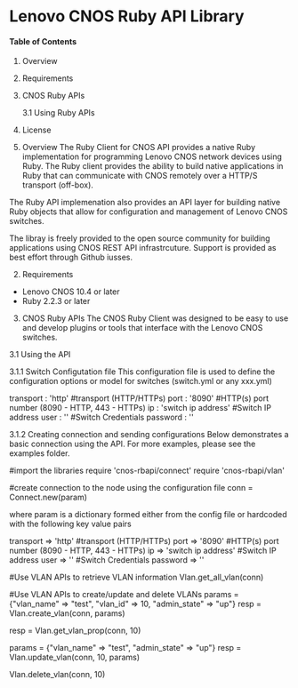# Lenovo CNOS Ruby API Library

#### Table of Contents
1. Overview
2. Requirements
3. CNOS Ruby APIs

   3.1 Using Ruby APIs
4. License

1. Overview
The Ruby Client for CNOS API provides a native Ruby implementation for programming
Lenovo CNOS network devices using Ruby.  The Ruby client provides the ability to
build native applications in Ruby that can communicate with CNOS remotely over 
a HTTP/S transport (off-box).

The Ruby API implemenation also provides an API layer for building native Ruby
objects that allow for configuration and management of Lenovo CNOS switches. 

The libray is freely provided to the open source community for building applications 
using CNOS REST API infrastrcuture. Support is provided as best effort through
Github iusses.

2. Requirements
* Lenovo CNOS 10.4 or later
* Ruby 2.2.3 or later

3. CNOS Ruby APIs
The CNOS Ruby Client was designed to be easy to use and develop plugins or tools
that interface with the Lenovo CNOS switches.

3.1 Using the API

3.1.1 Switch Configutation file
This configuration file is used to define the configuration options or model for 
switches (switch.yml or any xxx.yml)

transport : 'http' #transport (HTTP/HTTPs)
port : '8090' #HTTP(s) port number (8090 - HTTP, 443 - HTTPs)
ip : 'switch ip address' #Switch IP address
user : '<username>' #Switch Credentials
password : '<password>' 

3.1.2 Creating connection and sending configurations
Below demonstrates a basic connection using the API. 
For more examples, please see the examples folder.

#import the libraries
require 'cnos-rbapi/connect'
require 'cnos-rbapi/vlan'

#create connection to the node using the configuration file
conn = Connect.new(param)

where param is a dictionary formed either from the config file or hardcoded 
with the following key value pairs 

transport => 'http' #transport (HTTP/HTTPs)
port => '8090' #HTTP(s) port number (8090 - HTTP, 443 - HTTPs)
ip => 'switch ip address' #Switch IP address
user => '<username>' #Switch Credentials
password => '<password>'
 
#Use VLAN APIs to retrieve VLAN information
Vlan.get_all_vlan(conn)

#Use VLAN APIs to create/update and delete VLANs
params = {"vlan_name" => "test", "vlan_id" => 10, "admin_state" => "up"}
resp = Vlan.create_vlan(conn, params)

resp = Vlan.get_vlan_prop(conn, 10)

params = {"vlan_name" => "test", "admin_state" => "up"}
resp = Vlan.update_vlan(conn, 10, params)

Vlan.delete_vlan(conn, 10)
